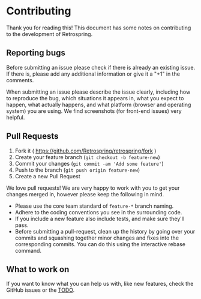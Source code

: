 # Contributing

Thank you for reading this! This document has some notes on contributing to the
development of Retrospring.

## Reporting bugs

Before submitting an issue please check if there is already an existing issue.
If there is, please add any additional information or give it a "+1" in the
comments.

When submitting an issue please describe the issue clearly, including how to
reproduce the bug, which situations it appears in, what you expect to happen,
what actually happens, and what platform (browser and operating system) you are
using.  We find screenshots (for front-end issues) very helpful.

## Pull Requests

1. Fork it ( https://github.com/Retrospring/retrospring/fork )
2. Create your feature branch (`git checkout -b feature-new`)
3. Commit your changes (`git commit -am 'Add some feature'`)
4. Push to the branch (`git push origin feature-new`)
5. Create a new Pull Request

We love pull requests! We are very happy to work with you to get your changes
merged in, however please keep the following in mind.

* Please use the core team standard of `feature-*` branch naming.
* Adhere to the coding conventions you see in the surrounding code.
* If you include a new feature also include tests, and make sure they'll pass.
* Before submitting a pull-request, clean up the history by going over your
  commits and squashing together minor changes and fixes into the corresponding
  commits. You can do this using the interactive rebase command.

## What to work on

If you want to know what you can help us with, like new features, check the
GitHub issues or the
[TODO](https://github.com/Retrospring/retrospring/blob/master/TODO).

